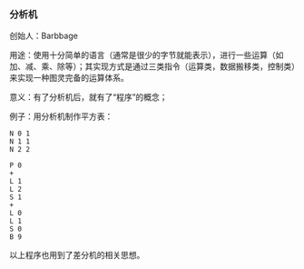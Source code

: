 ### 分析机

创始人：Barbbage

用途：使用十分简单的语言（通常是很少的字节就能表示），进行一些运算（如加、减、乘、除等）；其实现方式是通过三类指令（运算类，数据搬移类，控制类）来实现一种图灵完备的运算体系。

意义：有了分析机后，就有了“程序”的概念；

例子：用分析机制作平方表：

```
N 0 1
N 1 1
N 2 2

P 0
+
L 1
L 2
S 1
+
L 0
L 1
S 0
B 9
```

以上程序也用到了差分机的相关思想。


